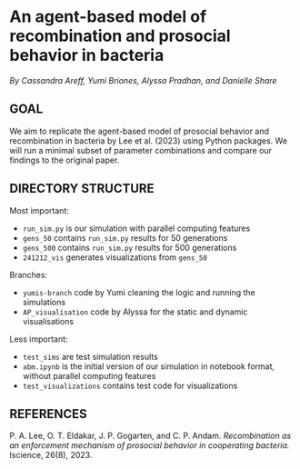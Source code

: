 # An agent-based model of recombination and prosocial behavior in bacteria #
_By Cassandra Areff, Yumi Briones, Alyssa Pradhan, and Danielle Share_

## GOAL ##
We aim to replicate the agent-based model of prosocial behavior and recombination in bacteria by Lee et al. (2023) using Python packages. We will run a minimal subset of parameter combinations and
compare our findings to the original paper.

## DIRECTORY STRUCTURE ##

Most important:
* `run_sim.py` is our simulation with parallel computing features
* `gens_50` contains `run_sim.py` results for 50 generations
* `gens_500` contains `run_sim.py` results for 500 generations
* `241212_vis` generates visualizations from `gens_50`

Branches:
* `yumis-branch` code by Yumi cleaning the logic and running the simulations
* `AP_visualisation` code by Alyssa for the static and dynamic visualisations

Less important:
* `test_sims` are test simulation results
* `abm.ipynb` is the initial version of our simulation in notebook format, without parallel computing features
* `test_visualizations` contains test code for visualizations

## REFERENCES ##
P. A. Lee, O. T. Eldakar, J. P. Gogarten, and C. P. Andam. *Recombination as an enforcement
mechanism of prosocial behavior in cooperating bacteria.* Iscience, 26(8), 2023.

